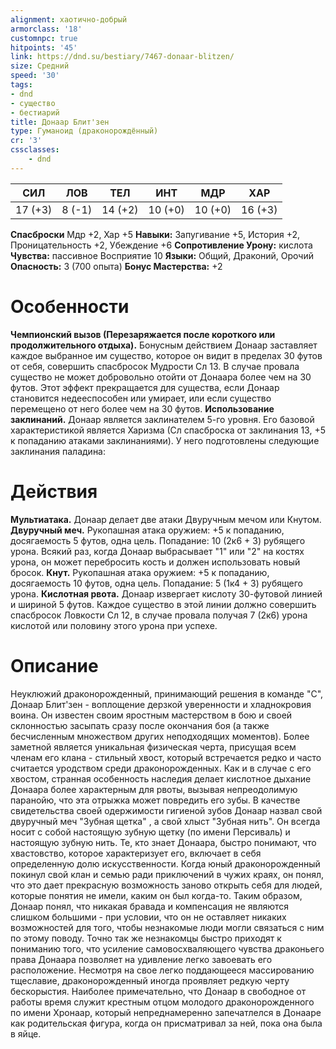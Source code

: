 ```yaml
---
alignment: хаотично-добрый
armorclass: '18'
customnpc: true
hitpoints: '45'
link: https://dnd.su/bestiary/7467-donaar-blitzen/
size: Средний
speed: '30'
tags:
- dnd
- существо
- бестиарий
title: Донаар Блит'зен
type: Гуманоид (драконорождённый)
cr: '3'
cssclasses:
    - dnd
---
```



| СИЛ | ЛОВ | ТЕЛ | ИНТ | МДР | ХАР |
|---|---|---|---|---|---|
| 17 (+3) | 8 (-1) | 14 (+2) | 10 (+0) | 10 (+0) | 16 (+3) |
**Спасброски** Мдр +2, Хар +5
**Навыки:** Запугивание +5, История +2, Проницательность +2, Убеждение +6
**Сопротивление Урону:** кислота
**Чувства:** пассивное Восприятие 10
**Языки:** Общий, Драконий, Орочий
**Опасность:** 3 (700 опыта)
**Бонус Мастерства:** +2


# Особенности
**Чемпионский вызов (Перезаряжается после короткого или продолжительного отдыха).** Бонусным действием Донаар заставляет каждое выбранное им существо, которое он видит в пределах 30 футов от себя, совершить спасбросок Мудрости Сл 13. В случае провала существо не может добровольно отойти от Донаара более чем на 30 футов. Этот эффект прекращается для существа, если Донаар становится недееспособен или умирает, или если существо перемещено от него более чем на 30 футов.
**Использование заклинаний.** Донаар является заклинателем 5-го уровня. Его базовой характеристикой является Харизма (Сл спасброска от заклинания 13, +5 к попаданию атаками заклинаниями). У него подготовлены следующие заклинания паладина:


# Действия
**Мультиатака.** Донаар делает две атаки Двуручным мечом или Кнутом.
**Двуручный меч.** Рукопашная атака оружием: +5 к попаданию, досягаемость 5 футов, одна цель. Попадание: 10 (2к6 + 3) рубящего урона. Всякий раз, когда Донаар выбрасывает "1" или "2" на костях урона, он может перебросить кость и должен использовать новый бросок.
**Кнут.** Рукопашная атака оружием: +5 к попаданию, досягаемость 10 футов, одна цель. Попадание: 5 (1к4 + 3) рубящего урона.
**Кислотная рвота.** Донаар извергает кислоту 30-футовой линией и шириной 5 футов. Каждое существо в этой линии должно совершить спасбросок Ловкости Сл 12, в случае провала получая 7 (2к6) урона кислотой или половину этого урона при успехе.


# Описание
Неуклюжий драконорожденный, принимающий решения в команде "С", Донаар Блит'зен - воплощение дерзкой уверенности и хладнокровия воина. Он известен своим яростным мастерством в бою и своей склонностью засыпать сразу после окончания боя (а также бесчисленным множеством других неподходящих моментов). Более заметной является уникальная физическая черта, присущая всем членам его клана - стильный хвост, который встречается редко и часто считается уродством среди драконорожденных. Как и в случае с его хвостом, странная особенность наследия делает кислотное дыхание Донаара более характерным для рвоты, вызывая непреодолимую паранойю, что эта отрыжка может повредить его зубы. В качестве свидетельства своей одержимости гигиеной зубов Донаар назвал свой двуручный меч "Зубная щетка" , а свой хлыст "Зубная нить". Он всегда носит с собой настоящую зубную щетку (по имени Персиваль) и настоящую зубную нить. Те, кто знает Донаара, быстро понимают, что хвастовство, которое характеризует его, включает в себя определенную долю искусственности. Когда юный драконорожденный покинул свой клан и семью ради приключений в чужих краях, он понял, что это дает прекрасную возможность заново открыть себя для людей, которые понятия не имели, каким он был когда-то. Таким образом, Донаар понял, что никакая бравада и компенсация не являются слишком большими - при условии, что он не оставляет никаких возможностей для того, чтобы незнакомые люди могли связаться с ним по этому поводу. Точно так же незнакомцы быстро приходят к пониманию того, что усиление самовосхваляющего чувства драконьего права Донаара позволяет на удивление легко завоевать его расположение. Несмотря на свое легко поддающееся массированию тщеславие, драконорожденный иногда проявляет редкую черту бескорыстия. Наиболее примечательно, что Донаар в свободное от работы время служит крестным отцом молодого драконорожденного по имени Хронаар, который непреднамеренно запечатлелся в Донааре как родительская фигура, когда он присматривал за ней, пока она была в яйце.